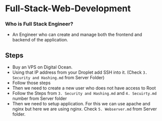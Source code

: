 # Full-Stack-Web-Development

### Who is Full Stack Engineer?

- An Engineer who can create and manage both the frontend and backend of the application.


## Steps 

- Buy an VPS on Digital Ocean.
- Using that IP address from your Droplet add SSH into it. (Check `3. Security and Hashing.md` from Server Folder)
- Follow those steps
- Then we need to create a new user who does not have access to Root
- Follow the Steps from `3. Security and Hashing.md` and `4. Secuirty.md` number from Server folder
- Then we need to setup application. For this we can use apache and nginx but here we are using nginx. Check `5. Webserver.md` from Server folder.

